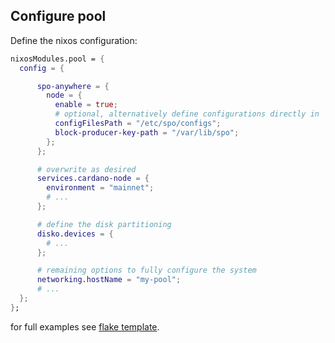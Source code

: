
## Configure pool

Define the nixos configuration:

```nix
nixosModules.pool = {
  config = {

      spo-anywhere = {
        node = {
          enable = true;
          # optional, alternatively define configurations directly in `services.cardano-node`
          configFilesPath = "/etc/spo/configs"; 
          block-producer-key-path = "/var/lib/spo";
        };
      };

      # overwrite as desired
      services.cardano-node = {
        environment = "mainnet";
        # ...
      };

      # define the disk partitioning
      disko.devices = {
        # ...
      };

      # remaining options to fully configure the system
      networking.hostName = "my-pool";
      # ...
  };
};
```

for full examples see [flake template](../../template/).